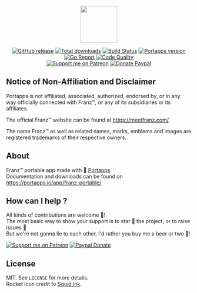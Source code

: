 <p align="center"><a href="https://portapps.io/app/franz-portable/" target="_blank"><img width="100" src="https://github.com/portapps/franz-portable/blob/master/res/papp.png"></a></p>

<p align="center">
  <a href="https://portapps.io/app/franz-portable/#download"><img src="https://img.shields.io/github/release/portapps/franz-portable.svg?style=flat-square" alt="GitHub release"></a>
  <a href="https://portapps.io/app/franz-portable/#download"><img src="https://img.shields.io/github/downloads/portapps/franz-portable/total.svg?style=flat-square" alt="Total downloads"></a>
  <a href="https://travis-ci.com/portapps/franz-portable"><img src="https://img.shields.io/travis/com/portapps/franz-portable/master.svg?style=flat-square" alt="Build Status"></a>
  <a href="https://github.com/portapps/portapps"><img src="https://img.shields.io/badge/portapps-1.25.0-479fdb.svg?style=flat-square" alt="Portapps version"></a>
  <a href="https://goreportcard.com/report/github.com/portapps/franz-portable"><img src="https://goreportcard.com/badge/github.com/portapps/franz-portable?style=flat-square" alt="Go Report"></a>
  <a href="https://www.codacy.com/app/portapps/franz-portable"><img src="https://img.shields.io/codacy/grade/2a33ee1ad86f4d00acbd685c00b910db.svg?style=flat-square" alt="Code Quality"></a>
  <br /><a href="https://www.patreon.com/crazymax"><img src="https://img.shields.io/badge/donate-patreon-f96854.svg?logo=patreon&style=flat-square" alt="Support me on Patreon"></a>
  <a href="https://www.paypal.me/crazyws"><img src="https://img.shields.io/badge/donate-paypal-00457c.svg?logo=paypal&style=flat-square" alt="Donate Paypal"></a>
</p>

## Notice of Non-Affiliation and Disclaimer

Portapps is not affiliated, associated, authorized, endorsed by, or in any way officially connected with Franz™, or any of its subsidiaries or its affiliates.

The official Franz™ website can be found at https://meetfranz.com/.

The name Franz™ as well as related names, marks, emblems and images are registered trademarks of their respective owners.

## About

Franz™ portable app made with 🚀 [Portapps](https://portapps.io).<br />
Documentation and downloads can be found on https://portapps.io/app/franz-portable/

## How can I help ?

All kinds of contributions are welcome :raised_hands:!<br />
The most basic way to show your support is to star :star2: the project, or to raise issues :speech_balloon:<br />
But we're not gonna lie to each other, I'd rather you buy me a beer or two :beers:!

[![Support me on Patreon](https://portapps.io/img/patreon.png)](https://www.patreon.com/crazymax) 
[![Paypal Donate](https://portapps.io/img/paypal-donate.png)](https://www.paypal.me/crazyws)

## License

MIT. See `LICENSE` for more details.<br />
Rocket icon credit to [Squid Ink](http://thesquid.ink).
